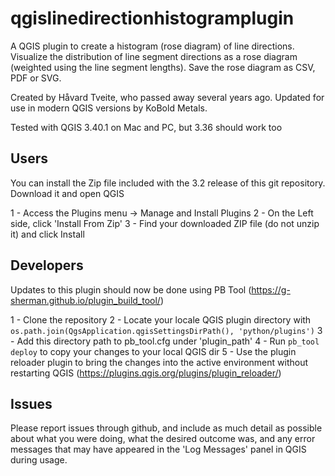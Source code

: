 # qgislinedirectionhistogramplugin
A QGIS plugin to create a histogram (rose diagram) of line directions. Visualize the distribution of line segment 
directions as a rose diagram (weighted using the line segment lengths). Save the rose diagram as CSV, PDF or SVG. 

Created by Håvard Tveite, who passed away several years ago. Updated for use in modern QGIS versions by KoBold Metals.

Tested with QGIS 3.40.1 on Mac and PC, but 3.36 should work too

## Users
You can install the Zip file included with the 3.2 release of this git repository. Download it and open QGIS

1 - Access the Plugins menu -> Manage and Install Plugins
2 - On the Left side, click 'Install From Zip'
3 - Find your downloaded ZIP file (do not unzip it) and click Install

## Developers
Updates to this plugin should now be done using PB Tool (https://g-sherman.github.io/plugin_build_tool/)

1 - Clone the repository
2 - Locate your locale QGIS plugin directory with `os.path.join(QgsApplication.qgisSettingsDirPath(), 'python/plugins')`
3 - Add this directory path to pb_tool.cfg under 'plugin_path'
4 - Run `pb_tool deploy` to copy your changes to your local QGIS dir
5 - Use the plugin reloader plugin to bring the changes into the active environment without restarting QGIS (https://plugins.qgis.org/plugins/plugin_reloader/)

## Issues
Please report issues through github, and include as much detail as possible about what you were doing, what the desired outcome was,
and any error messages that may have appeared in the 'Log Messages' panel in QGIS during usage.